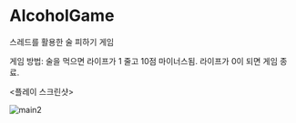 # AlcoholGame
스레드를 활용한 술 피하기 게임

게임 방법: 술을 먹으면 라이프가 1 줄고 10점 마이너스됨. 라이프가 0이 되면 게임 종료.

<플레이 스크린샷>

![main2](https://user-images.githubusercontent.com/58546571/152387321-e134bb49-af9c-428e-b341-9edfede6ad45.PNG)
